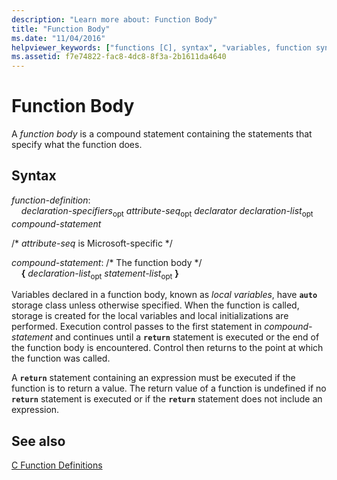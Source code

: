 ```yaml
---
description: "Learn more about: Function Body"
title: "Function Body"
ms.date: "11/04/2016"
helpviewer_keywords: ["functions [C], syntax", "variables, function syntax", "function definitions, function body", "function body"]
ms.assetid: f7e74822-fac8-4dc8-8f3a-2b1611da4640
---
```

# Function Body

A *function body* is a compound statement containing the statements that specify what the function does.

## Syntax

*function-definition*:<br/>
&nbsp;&nbsp;&nbsp;&nbsp;*declaration-specifiers*<sub>opt</sub> *attribute-seq*<sub>opt</sub> *declarator* *declaration-list*<sub>opt</sub> *compound-statement*

/\* *attribute-seq* is Microsoft-specific \*/

*compound-statement*: /\* The function body \*/<br/>
&nbsp;&nbsp;&nbsp;&nbsp;**{** *declaration-list*<sub>opt</sub> *statement-list*<sub>opt</sub> **}**

Variables declared in a function body, known as *local variables*, have **`auto`** storage class unless otherwise specified. When the function is called, storage is created for the local variables and local initializations are performed. Execution control passes to the first statement in *compound-statement* and continues until a **`return`** statement is executed or the end of the function body is encountered. Control then returns to the point at which the function was called.

A **`return`** statement containing an expression must be executed if the function is to return a value. The return value of a function is undefined if no **`return`** statement is executed or if the **`return`** statement does not include an expression.

## See also

[C Function Definitions](../c-language/c-function-definitions.md)
